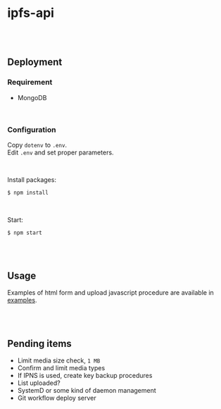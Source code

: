 # ipfs-api

<br />
<br />

## Deployment

### Requirement

- MongoDB

<br />

### Configuration

Copy `dotenv` to `.env`.\
Edit `.env` and set proper parameters.

<br />

Install packages:

```javascript
$ npm install
```

<br />

Start:

```javascript
$ npm start
```

<br />
<br />

## Usage

Examples of html form and upload javascript procedure are available in [examples](https://github.com/cakespecial/ipfs-api/tree/main/examples).

<br />
<br />

## Pending items

- Limit media size check, `1 MB`
- Confirm and limit media types
- If IPNS is used, create key backup procedures
- List uploaded?
- SystemD or some kind of daemon management
- Git workflow deploy server

